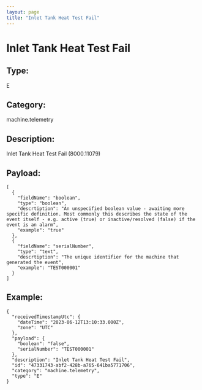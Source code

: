 ```yaml
---
layout: page
title: "Inlet Tank Heat Test Fail"
---
```


# Inlet Tank Heat Test Fail

## Type:

E

## Category:

machine.telemetry

## Description: 

Inlet Tank Heat Test Fail (8000.11079)

## Payload:

```
[
  {
    "fieldName": "boolean",
    "type": "boolean",
    "descrtiption": "An unspecified boolean value - awaiting more specific definition. Most commonly this describes the state of the event itself - e.g. active (true) or inactive/resolved (false) if the event is an alarm",
    "example": "true"
  },
  {
    "fieldName": "serialNumber",
    "type": "text",
    "descrtiption": "The unique identifier for the machine that generated the event",
    "example": "TEST000001"
  }
]
```

## Example:

```
{
  "receivedTimestampUtc": {
    "dateTime": "2023-06-12T13:10:33.000Z",
    "zone": "UTC"
  },
  "payload": {
    "boolean": "false",
    "serialNumber": "TEST000001"
  },
  "description": "Inlet Tank Heat Test Fail",
  "id": "47331743-abf2-428b-a765-641ba5771706",
  "category": "machine.telemetry",
  "type": "E"
}
```
